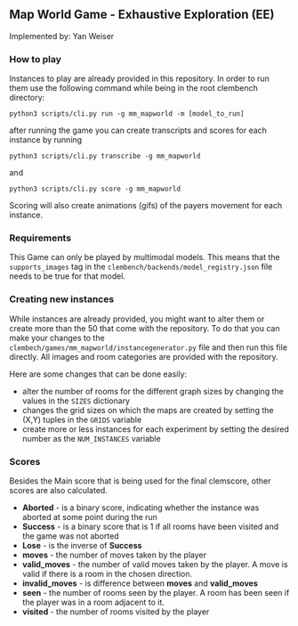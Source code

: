 ## Map World Game - Exhaustive Exploration (EE)

Implemented by: Yan Weiser

### How to play

Instances to play are already provided in this repository. In order to run them use the following command while being in the root clembench directory:

```
python3 scripts/cli.py run -g mm_mapworld -m [model_to_run]
```
after running the game you can create transcripts and scores for each instance by running 
```
python3 scripts/cli.py transcribe -g mm_mapworld
```
and 
```
python3 scripts/cli.py score -g mm_mapworld
```
Scoring will also create animations (gifs) of the payers movement for each instance.

### Requirements

This Game can only be played by multimodal models. This means that the `supports_images` tag in the `clembench/backends/model_registry.json` file needs to be true for that model.

### Creating new instances

While instances are already provided, you might want to alter them or create more than the 50 that come with the repository. To do that you can make your changes to the `clembech/games/mm_mapworld/instancegenerator.py` file and then run this file directly. All images and room categories are provided with the repository.

Here are some changes that can be done easily:
- alter the number of rooms for the different graph sizes by changing the values in the `SIZES` dictionary
- changes the grid sizes on which the maps are created by setting the (X,Y) tuples in the `GRIDS` variable
- create more or less instances for each experiment by setting the desired number as the `NUM_INSTANCES` variable

### Scores

Besides the Main score that is being used for the final clemscore, other scores are also calculated.

- **Aborted** - is a binary score, indicating whether the instance was aborted at some point during the run
- **Success** - is a binary score that is 1 if all rooms have been visited and the game was not aborted
- **Lose** - is the inverse of **Success**
- **moves** - the number of moves taken by the player
- **valid_moves** - the number of valid moves taken by the player. A move is valid if there is a room in the chosen direction.
- **invalid_moves** - is difference between **moves** and **valid_moves**
- **seen** - the number of rooms seen by the player. A room has been seen if the player was in a room adjacent to it.
- **visited** - the number of rooms visited by the player